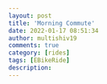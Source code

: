 ```yaml
---
layout: post
title: 'Morning Commute'
date: 2022-01-17 08:51:34
author: multishiv19
comments: true
category: [rides]
tags: [EBikeRide]
description: 
---
```


<div width='100%' class='strava-embed-placeholder' data-embed-type='activity' data-embed-id='6539684996'></div>
<script src='https://strava-embeds.com/embed.js'></script>
